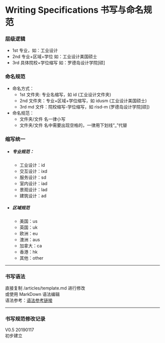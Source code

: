 # Writing Specifications 书写与命名规范


### 层级逻辑
* 1st 专业，如：工业设计
* 2nd 专业+区域+学位 如：工业设计美国硕士
* 3rd 具体院校+学位缩写 如：罗德岛设计学院[硕]


### 命名规范
* 命名方式：
	* 1st 文件夹: 专业名缩写，如 id (工业设计文件夹)
	* 2nd 文件夹：专业+区域+学位缩写，如 idusm (工业设计美国硕士)
 	* 3rd md 文件：院校缩写-学位缩写，如 risd-m (罗德岛设计学院[硕])
* 命名规范：
	* 文件夹/文件 名一律小写
	* 文件夹/文件 名中需要出现空格的，一律用下划线“_”代替


### 缩写统一
* ##### 专业规范：
    * 工业设计：id  
    * 交互设计：ixd
    * 服务设计：sd
    * 室内设计：iad
    * 景观设计：lad
    * 建筑设计：ad

* ##### 区域规范
    * 美国：us
    * 英国：uk
    * 欧洲：eu
    * 澳洲：aus
    * 加拿大：ca
    * 香港：hk
    * 其他：other
    
    
 ---  


### 书写语法
直接复制 /articles/template.md 进行修改  
或使用 MarkDown 语法编辑  
语法参考：[语法参考链接](https://coding.net/help/doc/project/markdown.html)
  
 ---
    
### 书写规范修改记录

V0.5 20190117  
初步建立
